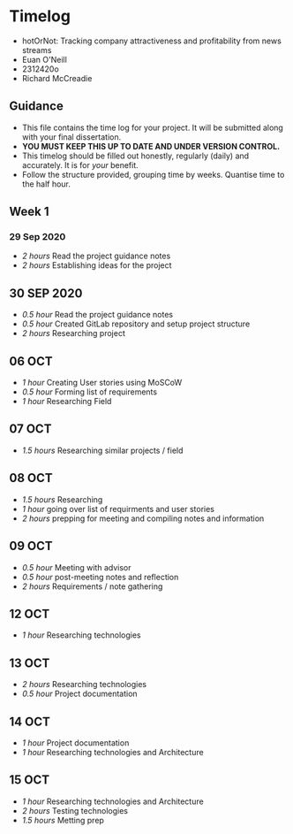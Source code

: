 # Timelog

* hotOrNot: Tracking company attractiveness and profitability from news streams 
* Euan O'Neill
* 2312420o
* Richard McCreadie 

## Guidance

* This file contains the time log for your project. It will be submitted along with your final dissertation.
* **YOU MUST KEEP THIS UP TO DATE AND UNDER VERSION CONTROL.**
* This timelog should be filled out honestly, regularly (daily) and accurately. It is for *your* benefit.
* Follow the structure provided, grouping time by weeks.  Quantise time to the half hour.

## Week 1

### 29 Sep 2020

* *2 hours* Read the project guidance notes
* *2 hours* Establishing ideas for the project

## 30 SEP 2020

* *0.5 hour* Read the project guidance notes
* *0.5 hour* Created GitLab repository and setup project structure
* *2 hours* Researching project

## 06 OCT 

* *1 hour* Creating User stories using MoSCoW
* *0.5 hour* Forming list of requirements
* *1 hour* Researching Field

## 07 OCT

* *1.5 hours* Researching similar projects / field

## 08 OCT

* *1.5 hours* Researching
* *1 hour* going over list of requirments and user stories
* *2 hours* prepping for meeting and compiling notes and information

## 09 OCT

* *0.5 hour* Meeting with advisor
* *0.5 hour* post-meeting notes and reflection
* *2 hours* Requirements / note gathering   

## 12 OCT

* *1 hour* Researching technologies

## 13 OCT

* *2 hours* Researching technologies
* *0.5 hour* Project documentation

## 14 OCT

* *1 hour* Project documentation
* *1 hour* Researching technologies and Architecture

## 15 OCT

* *1 hour* Researching technologies and Architecture
* *2 hours* Testing technologies
* *1.5 hours* Metting prep